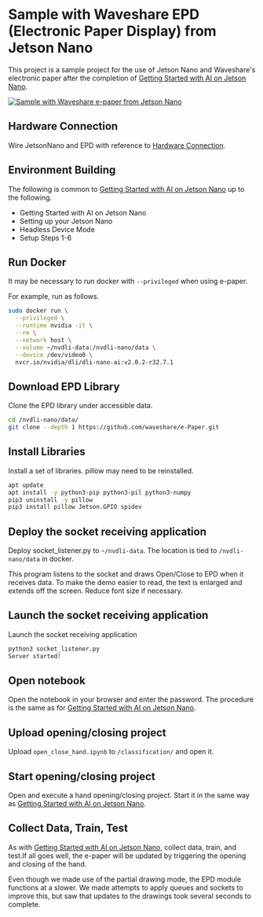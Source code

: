 # Sample with Waveshare EPD (Electronic Paper Display) from Jetson Nano

This project is a sample project for the use of Jetson Nano and Waveshare's electronic paper after the completion of [Getting Started with AI on Jetson Nano](https://courses.nvidia.com/courses/course-v1:DLI+S-RX-02+V2/course).

[![Sample with Waveshare e-paper from Jetson Nano](https://img.youtube.com/vi/yWHuR-A8EII/maxresdefault.jpg)](https://youtube.com/shorts/yWHuR-A8EII)

## Hardware Connection

Wire JetsonNano and EPD with reference to [Hardware Connection](https://www.waveshare.com/wiki/1.54inch_e-Paper_Module_Manual#Hardware_Connection_3).

## Environment Building

The following is common to [Getting Started with AI on Jetson Nano](https://courses.nvidia.com/courses/course-v1:DLI+S-RX-02+V2/course) up to the following.

- Getting Started with AI on Jetson Nano
- Setting up your Jetson Nano
- Headless Device Mode
- Setup Steps 1-6

## Run Docker

It may be necessary to run docker with `--privileged` when using e-paper.

For example, run as follows.

```bash
sudo docker run \
  --privileged \
  --runtime nvidia -it \
  --rm \
  --network host \
  --volume ~/nvdli-data:/nvdli-nano/data \
  --device /dev/video0 \
  nvcr.io/nvidia/dli/dli-nano-ai:v2.0.2-r32.7.1
```

## Download EPD Library

Clone the EPD library under accessible data.

```bash
cd /nvdli-nano/data/
git clone --depth 1 https://github.com/waveshare/e-Paper.git
```

## Install Libraries

Install a set of libraries. pillow may need to be reinstalled.

```bash
apt update
apt install -y python3-pip python3-pil python3-numpy
pip3 uninstall -y pillow
pip3 install pillow Jetson.GPIO spidev
```

## Deploy the socket receiving application

Deploy socket_listener.py to `~/nvdli-data`.
The location is tied to `/nvdli-nano/data` in docker.

This program listens to the socket and draws Open/Close to EPD when it receives data. To make the demo easier to read, the text is enlarged and extends off the screen. Reduce font size if necessary.

## Launch the socket receiving application

Launch the socket receiving application

```bash
python3 socket_listener.py
Server started!
```

## Open notebook

Open the notebook in your browser and enter the password. The procedure is the same as for [Getting Started with AI on Jetson Nano](https://courses.nvidia.com/courses/course-v1:DLI+S-RX-02+V2/course).

## Upload opening/closing project

Upload `open_close_hand.ipynb` to `/classification/` and open it.

## Start opening/closing project

Open and execute a hand opening/closing project. Start it in the same way as [Getting Started with AI on Jetson Nano](https://courses.nvidia.com/courses/course-v1:DLI+S-RX-02+V2/course).

## Collect Data, Train, Test

As with [Getting Started with AI on Jetson Nano](https://courses.nvidia.com/courses/course-v1:DLI+S-RX-02+V2/course), collect data, train, and test.If all goes well, the e-paper will be updated by triggering the opening and closing of the hand.

Even though we made use of the partial drawing mode, the EPD module functions at a slower. We made attempts to apply queues and sockets to improve this, but saw that updates to the drawings took several seconds to complete.
